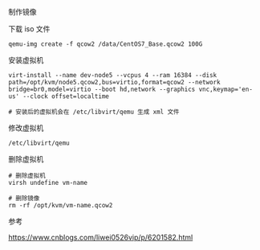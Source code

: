 制作镜像

下载 iso 文件

```
qemu-img create -f qcow2 /data/CentOS7_Base.qcow2 100G
```

安装虚拟机

```
virt-install --name dev-node5 --vcpus 4 --ram 16384 --disk path=/opt/kvm/node5.qcow2,bus=virtio,format=qcow2 --network bridge=br0,model=virtio --boot hd,network --graphics vnc,keymap='en-us' --clock offset=localtime

# 安装后的虚拟机会在 /etc/libvirt/qemu 生成 xml 文件
```

修改虚拟机

```
/etc/libvirt/qemu

```

删除虚拟机

```
# 删除虚拟机
virsh undefine vm-name

# 删除镜像
rm -rf /opt/kvm/vm-name.qcow2
```

参考

https://www.cnblogs.com/liwei0526vip/p/6201582.html